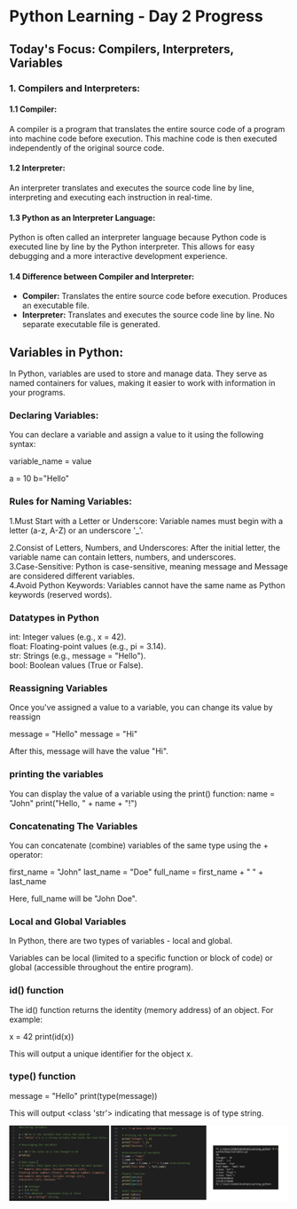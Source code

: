 # Python Learning - Day 2 Progress

## Today's Focus: Compilers, Interpreters, Variables

### 1. Compilers and Interpreters:

#### 1.1 Compiler:
A compiler is a program that translates the entire source code of a program into machine code before execution. This machine code is then executed independently of the original source code.

#### 1.2 Interpreter:
An interpreter translates and executes the source code line by line, interpreting and executing each instruction in real-time.

#### 1.3 Python as an Interpreter Language:
Python is often called an interpreter language because Python code is executed line by line by the Python interpreter. This allows for easy debugging and a more interactive development experience.

#### 1.4 Difference between Compiler and Interpreter:
- **Compiler:** Translates the entire source code before execution. Produces an executable file.
- **Interpreter:** Translates and executes the source code line by line. No separate executable file is generated.

## Variables in Python:

In Python, variables are used to store and manage data. They serve as named containers for values, making it easier to work with information in your programs.

### Declaring Variables:

You can declare a variable and assign a value to it using the following syntax:

variable_name = value

a = 10
b="Hello"

### Rules for  Naming Variables:

1.Must Start with a Letter or Underscore:
Variable names must begin with a letter (a-z, A-Z) or an underscore '_'. 
<br>

2.Consist of Letters, Numbers, and Underscores:
After the initial letter, the variable name can contain letters, numbers, and underscores.
<br>
3.Case-Sensitive:
Python is case-sensitive, meaning message and Message are considered different variables.
<br>
4.Avoid Python Keywords:
Variables cannot have the same name as Python keywords (reserved words).

### Datatypes in Python 

int: Integer values (e.g., x = 42). <br>
float: Floating-point values (e.g., pi = 3.14). <br>
str: Strings (e.g., message = "Hello").<br>
bool: Boolean values (True or False).<br>

### Reassigning Variables

Once you've assigned a value to a variable, you can change its value by reassign

message = "Hello"
message = "Hi"

After this, message will have the value "Hi".

### printing the variables

You can display the value of a variable using the print() function:
name = "John"
print("Hello, " + name + "!")

### Concatenating The Variables

You can concatenate (combine) variables of the same type using the + operator:

first_name = "John"
last_name = "Doe"
full_name = first_name + " " + last_name

Here, full_name will be "John Doe".

### Local and Global Variables

In Python, there are two types of variables - local and global.
 
Variables can be local (limited to a specific function or block of code) or global (accessible throughout the entire program).

### id() function 

The id() function returns the identity (memory address) of an object. For example:

x = 42
print(id(x))

This will output a unique identifier for the object x.

### type() function

message = "Hello"
print(type(message))

This will output <class 'str'> indicating that message is of type string.

![image](Day2\image.png)